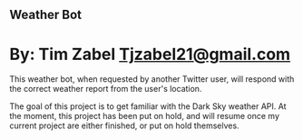 ## Weather Bot
# By: Tim Zabel <Tjzabel21@gmail.com>

This weather bot, when requested by another Twitter user, will respond with the correct weather report from the user's location.

The goal of this project is to get familiar with the Dark Sky weather API. At the moment, this project has been put on hold, and
will resume once my current project are either finished, or put on hold themselves.
